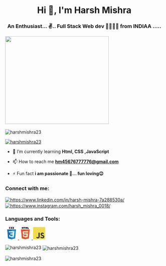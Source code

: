 <h1 align="center">Hi 👋, I'm Harsh Mishra</h1>
<h3 align="center">An Enthusiast... ✌️.. Full Stack Web dev 👨‍💻👨‍💻 from INDIAA .....</h3>
<div>
  <img src= "https://tse2.mm.bing.net/th?id=OIP.4fNBO_UDYEVxM0E5T2FyJQHaFj&pid=Api&P=0&h=180" width= 330 height= 280 >
 
  
</div>


<p align="left"> <img src="https://komarev.com/ghpvc/?username=harshmishra23&label=Profile%20views&color=0e75b6&style=flat" alt="harshmishra23" /> </p>

<p align="left"> <a href="https://github.com/ryo-ma/github-profile-trophy"><img src="https://github-profile-trophy.vercel.app/?username=harshmishra23" alt="harshmishra23" /></a> </p>

- 🌱 I’m currently learning **Html, CSS ,JavaScript**

- 📫 How to reach me **hm45676777776@gmail.com**

- ⚡ Fun fact **i am passionate 💪... fun loving😉**

<h3 align="left">Connect with me:</h3>
<p align="left">
<a href="https://linkedin.com/in/https://www.linkedin.com/in/harsh-mishra-7a288530a/" target="blank"><img align="center" src="https://raw.githubusercontent.com/rahuldkjain/github-profile-readme-generator/master/src/images/icons/Social/linked-in-alt.svg" alt="https://www.linkedin.com/in/harsh-mishra-7a288530a/" height="30" width="40" /></a>
<a href="https://instagram.com/https://www.instagram.com/harsh_mishra_0018/" target="blank"><img align="center" src="https://raw.githubusercontent.com/rahuldkjain/github-profile-readme-generator/master/src/images/icons/Social/instagram.svg" alt="https://www.instagram.com/harsh_mishra_0018/" height="30" width="40" /></a>
</p>

<h3 align="left">Languages and Tools:</h3>
<p align="left"> <a href="https://www.w3schools.com/css/" target="_blank" rel="noreferrer"> <img src="https://raw.githubusercontent.com/devicons/devicon/master/icons/css3/css3-original-wordmark.svg" alt="css3" width="40" height="40"/> </a> <a href="https://www.w3.org/html/" target="_blank" rel="noreferrer"> <img src="https://raw.githubusercontent.com/devicons/devicon/master/icons/html5/html5-original-wordmark.svg" alt="html5" width="40" height="40"/> </a> <a href="https://developer.mozilla.org/en-US/docs/Web/JavaScript" target="_blank" rel="noreferrer"> <img src="https://raw.githubusercontent.com/devicons/devicon/master/icons/javascript/javascript-original.svg" alt="javascript" width="40" height="40"/> </a> </p>

<p><img align="left" src="https://github-readme-stats.vercel.app/api/top-langs?username=harshmishra23&show_icons=true&locale=en&layout=compact" alt="harshmishra23" /></p>

<p>&nbsp;<img align="center" src="https://github-readme-stats.vercel.app/api?username=harshmishra23&show_icons=true&locale=en" alt="harshmishra23" /></p>

<p><img align="center" src="https://github-readme-streak-stats.herokuapp.com/?user=harshmishra23&" alt="harshmishra23" /></p>
